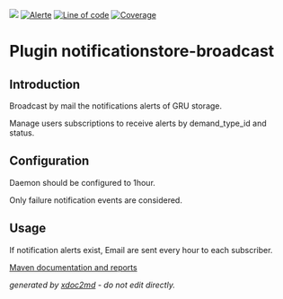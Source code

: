![](https://dev.lutece.paris.fr/jenkins/buildStatus/icon?job=module-notificationstore-broadcast-deploy)
[![Alerte](https://dev.lutece.paris.fr/sonar/api/project_badges/measure?project=fr.paris.lutece.plugins%3Amodule-notificationstore-broadcast&metric=alert_status)](https://dev.lutece.paris.fr/sonar/dashboard?id=fr.paris.lutece.plugins%3Amodule-notificationstore-broadcast)
[![Line of code](https://dev.lutece.paris.fr/sonar/api/project_badges/measure?project=fr.paris.lutece.plugins%3Amodule-notificationstore-broadcast&metric=ncloc)](https://dev.lutece.paris.fr/sonar/dashboard?id=fr.paris.lutece.plugins%3Amodule-notificationstore-broadcast)
[![Coverage](https://dev.lutece.paris.fr/sonar/api/project_badges/measure?project=fr.paris.lutece.plugins%3Amodule-notificationstore-broadcast&metric=coverage)](https://dev.lutece.paris.fr/sonar/dashboard?id=fr.paris.lutece.plugins%3Amodule-notificationstore-broadcast)

# Plugin notificationstore-broadcast

## Introduction

Broadcast by mail the notifications alerts of GRU storage.

Manage users subscriptions to receive alerts by demand_type_id and status.

## Configuration

Daemon should be configured to 1hour.

Only failure notification events are considered.

## Usage

If notification alerts exist, Email are sent every hour to each subscriber.


[Maven documentation and reports](https://dev.lutece.paris.fr/plugins/module-notificationstore-broadcast/)



 *generated by [xdoc2md](https://github.com/lutece-platform/tools-maven-xdoc2md-plugin) - do not edit directly.*